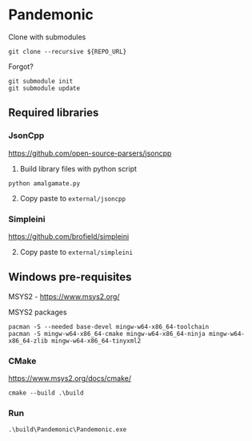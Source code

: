 # Pandemonic

Clone with submodules

```
git clone --recursive ${REPO_URL}
```

Forgot?

```
git submodule init
git submodule update
```

## Required libraries

### JsonCpp
https://github.com/open-source-parsers/jsoncpp

1. Build library files with python script
```
python amalgamate.py
```
2. Copy paste to `external/jsoncpp`

### Simpleini

https://github.com/brofield/simpleini

2. Copy paste to `external/simpleini`


## Windows pre-requisites

MSYS2 - https://www.msys2.org/

MSYS2 packages

```
pacman -S --needed base-devel mingw-w64-x86_64-toolchain
pacman -S mingw-w64-x86_64-cmake mingw-w64-x86_64-ninja mingw-w64-x86_64-zlib mingw-w64-x86_64-tinyxml2
```

### CMake

https://www.msys2.org/docs/cmake/

```
cmake --build .\build
```
### Run

```
.\build\Pandemonic\Pandemonic.exe
```
